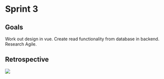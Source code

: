 # Sprint 3
## Goals
Work out design in vue.
Create read functionality from database in backend.
Research Agile.

## Retrospective
![](https://cdn.discordapp.com/attachments/998842447754952748/1118871820720947331/Retrospective_Sprint_3.png)
